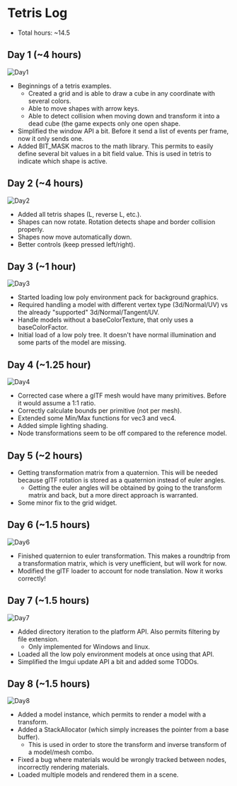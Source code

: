# Tetris Log

- Total hours: ~14.5

## Day 1 (~4 hours)

![Day1](log_images/tetris_day1.png)

- Beginnings of a tetris examples.
  - Created a grid and is able to draw a cube in any coordinate with several colors.
  - Able to move shapes with arrow keys.
  - Able to detect collision when moving down and transform it into a dead cube (the game
    expects only one open shape.
- Simplified the window API a bit. Before it send a list of events per frame, now it only sends one.
- Added BIT_MASK macros to the math library. This permits to easily define several bit values in a
  bit field value. This is used in tetris to indicate which shape is active.


## Day 2 (~4 hours)

![Day2](log_images/tetris_day2.png)

- Added all tetris shapes (L, reverse L, etc.).
- Shapes can now rotate. Rotation detects shape and border collision properly.
- Shapes now move automatically down.
- Better controls (keep pressed left/right).

## Day 3 (~1 hour)

![Day3](log_images/tetris_day3.png)

- Started loading low poly environment pack for background graphics.
- Required handling a model with different vertex type (3d/Normal/UV) vs the already "supported"
  3d/Normal/Tangent/UV.
- Handle models without a baseColorTexture, that only uses a baseColorFactor.
- Initial load of a low poly tree. It doesn't have normal illumination and some parts of the model
  are missing.

## Day 4 (~1.25 hour)

![Day4](log_images/tetris_day4.png)

- Corrected case where a glTF mesh would have many primitives. Before it would assume a 1:1 ratio.
- Correctly calculate bounds per primitive (not per mesh).
- Extended some Min/Max functions for vec3 and vec4.
- Added simple lighting shading.
- Node transformations seem to be off compared to the reference model.

## Day 5 (~2 hours)

- Getting transformation matrix from a quaternion. This will be needed because glTF rotation is
  stored as a quaternion instead of euler angles.
  - Getting the euler angles will be obtained by going to the transform matrix and back, but a more
    direct approach is warranted.
- Some minor fix to the grid widget.

## Day 6 (~1.5 hours)

![Day6](log_images/tetris_day6.png)

- Finished quaternion to euler transformation. This makes a roundtrip from a transformation matrix,
  which is very unefficient, but will work for now.
- Modified the glTF loader to account for node translation. Now it works correctly!

## Day 7 (~1.5 hours)

![Day7](log_images/tetris_day7.png)

- Added directory iteration to the platform API. Also permits filtering by file extension.
  - Only implemented for Windows and linux.
- Loaded all the low poly environment models at once using that API.
- Simplified the Imgui update API a bit and added some TODOs.

## Day 8 (~1.5 hours)

![Day8](log_images/tetris_day8.png)

- Added a model instance, which permits to render a model with a transform.
- Added a StackAllocator (which simply increases the pointer from a base buffer).
  - This is used in order to store the transform and inverse transform of a model/mesh combo.
- Fixed a bug where materials would be wrongly tracked between nodes, incorrectly rendering
  materials.
- Loaded multiple models and rendered them in a scene.
